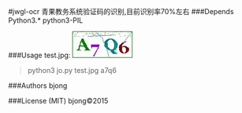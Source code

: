 #jwgl-ocr
青果教务系统验证码的识别,目前识别率70%左右
###Depends
Python3.*
python3-PIL

###Usage
test.jpg:
![test.jpg](test.jpg)
>python3 jo.py test.jpg
a7q6

###Authors
bjong

###License (MIT)
bjong©2015

